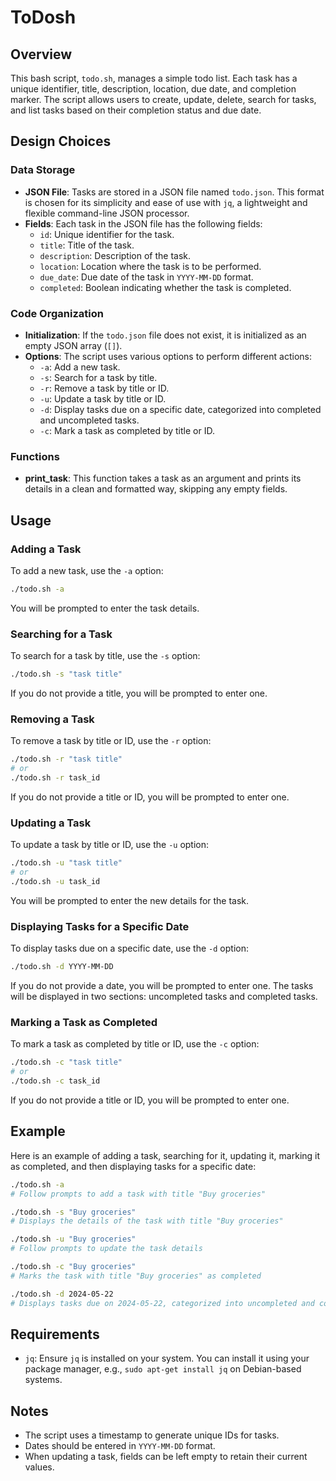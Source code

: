 # ToDosh

## Overview

This bash script, `todo.sh`, manages a simple todo list. Each task has a unique identifier, title, description, location, due date, and completion marker. The script allows users to create, update, delete, search for tasks, and list tasks based on their completion status and due date.

## Design Choices

### Data Storage

- **JSON File**: Tasks are stored in a JSON file named `todo.json`. This format is chosen for its simplicity and ease of use with `jq`, a lightweight and flexible command-line JSON processor.
- **Fields**: Each task in the JSON file has the following fields:
  - `id`: Unique identifier for the task.
  - `title`: Title of the task.
  - `description`: Description of the task.
  - `location`: Location where the task is to be performed.
  - `due_date`: Due date of the task in `YYYY-MM-DD` format.
  - `completed`: Boolean indicating whether the task is completed.

### Code Organization

- **Initialization**: If the `todo.json` file does not exist, it is initialized as an empty JSON array (`[]`).
- **Options**: The script uses various options to perform different actions:
  - `-a`: Add a new task.
  - `-s`: Search for a task by title.
  - `-r`: Remove a task by title or ID.
  - `-u`: Update a task by title or ID.
  - `-d`: Display tasks due on a specific date, categorized into completed and uncompleted tasks.
  - `-c`: Mark a task as completed by title or ID.

### Functions

- **print_task**: This function takes a task as an argument and prints its details in a clean and formatted way, skipping any empty fields.

## Usage

### Adding a Task

To add a new task, use the `-a` option:

```bash
./todo.sh -a
```

You will be prompted to enter the task details.

### Searching for a Task

To search for a task by title, use the `-s` option:

```bash
./todo.sh -s "task title"
```

If you do not provide a title, you will be prompted to enter one.

### Removing a Task

To remove a task by title or ID, use the `-r` option:

```bash
./todo.sh -r "task title"
# or
./todo.sh -r task_id
```

If you do not provide a title or ID, you will be prompted to enter one.

### Updating a Task

To update a task by title or ID, use the `-u` option:

```bash
./todo.sh -u "task title"
# or
./todo.sh -u task_id
```

You will be prompted to enter the new details for the task.

### Displaying Tasks for a Specific Date

To display tasks due on a specific date, use the `-d` option:

```bash
./todo.sh -d YYYY-MM-DD
```

If you do not provide a date, you will be prompted to enter one. The tasks will be displayed in two sections: uncompleted tasks and completed tasks.

### Marking a Task as Completed

To mark a task as completed by title or ID, use the `-c` option:

```bash
./todo.sh -c "task title"
# or
./todo.sh -c task_id
```

If you do not provide a title or ID, you will be prompted to enter one.

## Example

Here is an example of adding a task, searching for it, updating it, marking it as completed, and then displaying tasks for a specific date:

```bash
./todo.sh -a
# Follow prompts to add a task with title "Buy groceries"

./todo.sh -s "Buy groceries"
# Displays the details of the task with title "Buy groceries"

./todo.sh -u "Buy groceries"
# Follow prompts to update the task details

./todo.sh -c "Buy groceries"
# Marks the task with title "Buy groceries" as completed

./todo.sh -d 2024-05-22
# Displays tasks due on 2024-05-22, categorized into uncompleted and completed tasks
```

## Requirements

- `jq`: Ensure `jq` is installed on your system. You can install it using your package manager, e.g., `sudo apt-get install jq` on Debian-based systems.

## Notes

- The script uses a timestamp to generate unique IDs for tasks.
- Dates should be entered in `YYYY-MM-DD` format.
- When updating a task, fields can be left empty to retain their current values.

